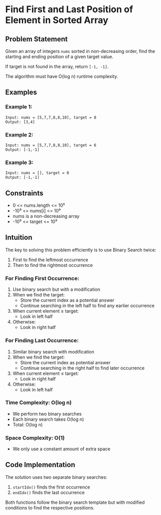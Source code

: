 # Find First and Last Position of Element in Sorted Array

## Problem Statement
Given an array of integers `nums` sorted in non-decreasing order, find the starting and ending position of a given target value.

If target is not found in the array, return `[-1, -1]`.

The algorithm must have O(log n) runtime complexity.

## Examples

### Example 1:
```
Input: nums = [5,7,7,8,8,10], target = 8
Output: [3,4]
```

### Example 2:
```
Input: nums = [5,7,7,8,8,10], target = 6
Output: [-1,-1]
```

### Example 3:
```
Input: nums = [], target = 0
Output: [-1,-1]
```

## Constraints
- 0 <= nums.length <= 10⁵
- -10⁹ <= nums[i] <= 10⁹
- nums is a non-decreasing array
- -10⁹ <= target <= 10⁹

## Intuition

The key to solving this problem efficiently is to use Binary Search twice:
1. First to find the leftmost occurrence
2. Then to find the rightmost occurrence

### For Finding First Occurrence:
1. Use binary search but with a modification
2. When we find the target:
   - Store the current index as a potential answer
   - Continue searching in the left half to find any earlier occurrence
3. When current element ≥ target:
   - Look in left half
4. Otherwise:
   - Look in right half

### For Finding Last Occurrence:
1. Similar binary search with modification
2. When we find the target:
   - Store the current index as potential answer
   - Continue searching in the right half to find later occurrence
3. When current element ≤ target:
   - Look in right half
4. Otherwise:
   - Look in left half

### Time Complexity: O(log n)
- We perform two binary searches
- Each binary search takes O(log n)
- Total: O(log n)

### Space Complexity: O(1)
- We only use a constant amount of extra space

## Code Implementation
The solution uses two separate binary searches:
1. `startIdx()` finds the first occurrence
2. `endIdx()` finds the last occurrence

Both functions follow the binary search template but with modified conditions to find the respective positions.

